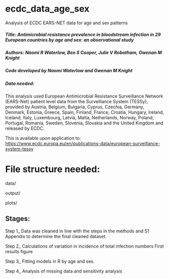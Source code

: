 # ecdc_data_age_sex
Analysis of ECDC EARS-NET data for age and sex patterns
##### Title: Antimicrobial resistance prevalence in bloodstream infection in 29 European countries by age and sex: an observational study 
##### Authors: Naomi R Waterlow, Ben S Cooper, Julie V Robotham, Gwenan M Knight
##### Code developed by Naomi Waterlow and Gwenan M Knight

##### Data needed: 
This analysis used European Antimicrobial Resistance Surveillance Network (EARS-Net) patient level data from the Surveillance System (TESSy), 
provided by Austria, Belgium, Bulgaria, Cyprus, Czechia, Germany, Denmark, Estonia, Greece, Spain, Finland, France, Croatia, Hungary, 
Ireland, Iceland, Italy, Luxembourg, Latvia, Malta, Netherlands, Norway, Poland, Portugal, Romania, Sweden, Slovenia, 
Slovakia and the United Kingdom and released by ECDC. 

This is available upon application to: https://www.ecdc.europa.eu/en/publications-data/european-surveillance-system-tessy

# File structure needed: 
data/

output/

plots/

## Stages: 
Step 1_
Data was cleaned in line with the steps in the methods and S1 Appendix to determine the final cleaned dataset. 

Step 2_ 
Calculations of variation in incidence of total infection numbers 
First results figure 

Step 3_
Fitting models in R by age and sex. 

Step 4_
Analysis of missing data and sensitivity analysis
